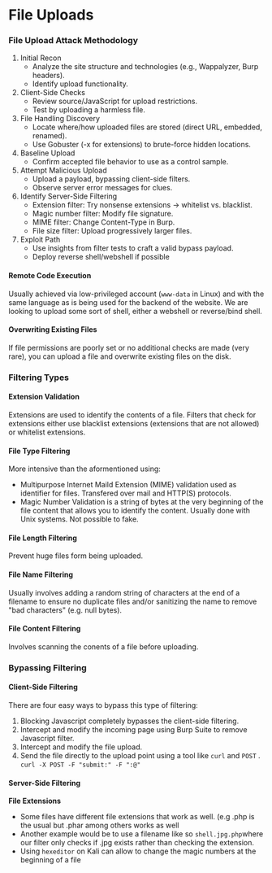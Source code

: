 # File Uploads

### File Upload Attack Methodology

1. Initial Recon
   * Analyze the site structure and technologies (e.g., Wappalyzer, Burp headers).
   * Identify upload functionality.
2. Client-Side Checks
   * Review source/JavaScript for upload restrictions.
   * Test by uploading a harmless file.
3. File Handling Discovery
   * Locate where/how uploaded files are stored (direct URL, embedded, renamed).
   * Use Gobuster (-x for extensions) to brute-force hidden locations.
4. Baseline Upload
   * Confirm accepted file behavior to use as a control sample.
5. Attempt Malicious Upload
   * Upload a payload, bypassing client-side filters.
   * Observe server error messages for clues.
6. Identify Server-Side Filtering
   * Extension filter: Try nonsense extensions → whitelist vs. blacklist.
   * Magic number filter: Modify file signature.
   * MIME filter: Change Content-Type in Burp.
   * File size filter: Upload progressively larger files.
7. Exploit Path
   * Use insights from filter tests to craft a valid bypass payload.
   * Deploy reverse shell/webshell if possible

#### Remote Code Execution

Usually achieved via low-privileged account (`www-data` in Linux) and with the same language as is being used for the backend of the website. We are looking to upload some sort of shell, either a webshell or reverse/bind shell.

#### Overwriting Existing Files

If file permissions are poorly set or no additional checks are made (very rare), you can upload a file and overwrite existing files on the disk.

### Filtering Types

#### Extension Validation

Extensions are used to identify the contents of a file. Filters that check for extensions either use blacklist extensions (extensions that are not allowed) or whitelist extensions.

#### File Type Filtering

More intensive than the aformentioned using:

* Multipurpose Internet Maild Extension (MIME) validation used as identifier for files. Transfered over mail and HTTP(S) protocols.
* Magic Number Validation is a string of bytes at the very beginning of the file content that allows you to identify the content. Usually done with Unix systems. Not possible to fake.

#### File Length Filtering

Prevent huge files form being uploaded.

#### File Name Filtering

Usually involves adding a random string of characters at the end of a filename to ensure no duplicate files and/or sanitizing the name to remove "bad characters" (e.g. null bytes).

#### File Content Filtering

Involves scanning the conents of a file before uploading.

### Bypassing Filtering

#### Client-Side Filtering

There are four easy ways to bypass this type of filtering:

1. Blocking Javascript completely bypasses the client-side filtering.
2. Intercept and modify the incoming page using Burp Suite to remove Javascript filter.
3. Intercept and modify the file upload.
4. Send the file directly to the upload point using a tool like `curl` and `POST` . `curl -X POST -F "submit:" -F ":@"`

#### Server-Side Filtering

**File Extensions**

* Some files have different file extensions that work as well. (e.g .php is the usual but .phar among others works as well
* Another example would be to use a filename like so `shell.jpg.php`where our filter only checks if .jpg exists rather than checking the extension.
* Using `hexeditor` on Kali can allow to change the magic numbers at the beginning of a file
